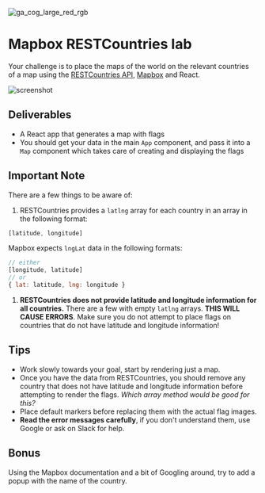 ![ga_cog_large_red_rgb](https://cloud.githubusercontent.com/assets/40461/8183776/469f976e-1432-11e5-8199-6ac91363302b.png)

# Mapbox RESTCountries lab

Your challenge is to place the maps of the world on the relevant countries of a map using the [RESTCountries API](https://restcountries.eu/), [Mapbox](https://docs.mapbox.com/mapbox-gl-js/api) and React.

![screenshot](https://media.git.generalassemb.ly/user/15120/files/16103400-1b13-11e9-8246-4e49d0a43db5)

## Deliverables

* A React app that generates a map with flags
* You should get your data in the main `App` component, and pass it into a `Map` component which takes care of creating and displaying the flags

## Important Note

There are a few things to be aware of:

1. RESTCountries provides a `latlng` array for each country in an array in the following format:
  ```js
  [latitude, longitude]
  ```
  Mapbox expects `lngLat` data in the following formats:
  ```js
  // either
  [longitude, latitude]
  // or
  { lat: latitude, lng: longitude }
  ```

1. **RESTCountries does not provide latitude and longitude information for all countries.** There are a few with empty `latlng` arrays. **THIS WILL CAUSE ERRORS**. Make sure you do not attempt to place flags on countries that do not have latitude and longitude information!

## Tips

* Work slowly towards your goal, start by rendering just a map.
* Once you have the data from RESTCountries, you should remove any country that does not have latitude and longitude information before attempting to render the flags. _Which array method would be good for this?_
* Place default markers before replacing them with the actual flag images.
* **Read the error messages carefully**, if you don't understand them, use Google or ask on Slack for help.

## Bonus

Using the Mapbox documentation and a bit of Googling around, try to add a popup with the name of the country.
